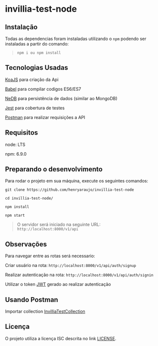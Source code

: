 # invillia-test-node

## Instalação
Todas as dependencias foram instaladas utilizando o `npm` podendo ser instaladas a partir do comando:
> `npm i ou npm install`

## Tecnologias Usadas
[KoaJS](https://koajs.com/) para criação da Api

[Babel](https://babeljs.io/) para compilar codigos ES6/ES7

[NeDB](https://github.com/louischatriot/nedb) para persistência de dados (similar ao MongoDB)

[Jest](https://github.com/louischatriot/nedb) para cobertura de testes

[Postman](https://www.getpostman.com/) para realizar requisições a API

## Requisitos
node: LTS

npm: 6.9.0

## Preparando o desenvolvimento
Para rodar o projeto em sua máquina, execute os seguintes comandos:

`git clone https://github.com/henryaraujo/invillia-test-node`

`cd invillia-test-node/`

`npm install`

`npm start`

> O servidor será iniciado na seguinte URL: `http://localhost:8000/v1/api`

## Observações
Para navegar entre as rotas será necessario:

Criar usuário na rota: `http://localhost:8000/v1/api/auth/signup`

Realizar autenticação na rota: `http://localhost:8000/v1/api/auth/signin`

Utilizar o token [JWT](https://jwt.io/) gerado ao realizar autenticação

## Usando Postman

Importar collection [InvilliaTestCollection](https://www.getpostman.com/collections/cd374fead3edc793c231)

## Licença
O projeto utiliza a licença ISC descrita no link [LICENSE](https://pt.wikipedia.org/wiki/Licen%C3%A7a_ISC).
